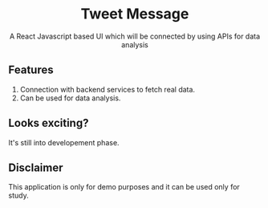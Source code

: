 <h1 align="center">Tweet Message</h1>
<p align="center">A React Javascript based UI which will be connected by using APIs for data analysis</p>

## Features
1.  Connection with backend services to fetch real data.
2.  Can be used for data analysis.

## Looks exciting?
It's still into developement phase.

## Disclaimer

This application is only for demo purposes and it can be used only for study.
